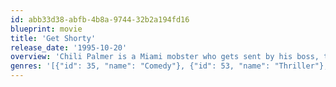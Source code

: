 ```yaml
---
id: abb33d38-abfb-4b8a-9744-32b2a194fd16
blueprint: movie
title: 'Get Shorty'
release_date: '1995-10-20'
overview: 'Chili Palmer is a Miami mobster who gets sent by his boss, the psychopathic "Bones" Barboni, to collect a bad debt from Harry Zimm, a Hollywood producer who specializes in cheesy horror films. When Chili meets Harry''s leading lady, the romantic sparks fly. After pitching his own life story as a movie idea, Chili learns that being a mobster and being a Hollywood producer really aren''t all that different.'
genres: '[{"id": 35, "name": "Comedy"}, {"id": 53, "name": "Thriller"}, {"id": 80, "name": "Crime"}]'
---
```

